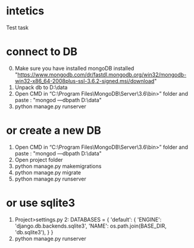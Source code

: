 # intetics
Test task

# connect to DB
0. Make sure you have installed mongoDB installed "https://www.mongodb.com/dr/fastdl.mongodb.org/win32/mongodb-win32-x86_64-2008plus-ssl-3.6.2-signed.msi/download"
1. Unpack db to D:\data 
2. Open CMD in “C:\Program Files\MongoDB\Server\3.6\bin>” folder and paste : "mongod —dbpath D:\data"
3. python manage.py runserver

# or create a new DB
1. Open CMD in “C:\Program Files\MongoDB\Server\3.6\bin>” folder and paste : "mongod —dbpath D:\data"
3. Open project folder 
4. python manage.py makemigrations
5. python manage.py migrate
6. python manage.py runserver

# or use sqlite3
1. Project>settings.py
2: 
DATABASES = {
    'default': {
        'ENGINE': 'django.db.backends.sqlite3',
        'NAME': os.path.join(BASE_DIR, 'db.sqlite3'),
    }
}
3. python manage.py runserver
